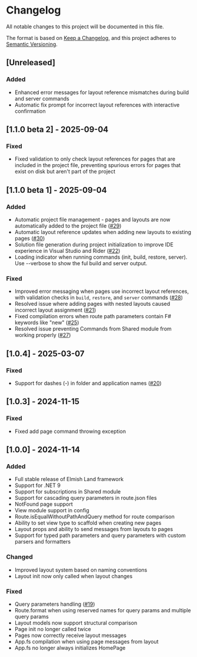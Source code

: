 # Changelog

All notable changes to this project will be documented in this file.

The format is based on [Keep a Changelog](https://keepachangelog.com/en/1.0.0/),
and this project adheres to [Semantic Versioning](https://semver.org/spec/v2.0.0.html).

## [Unreleased]

### Added
- Enhanced error messages for layout reference mismatches during build and server commands
- Automatic fix prompt for incorrect layout references with interactive confirmation

## [1.1.0 beta 2] - 2025-09-04

### Fixed
- Fixed validation to only check layout references for pages that are included in the project file, preventing spurious errors for pages that exist on disk but aren't part of the project

## [1.1.0 beta 1] - 2025-09-04

### Added
- Automatic project file management - pages and layouts are now automatically added to the project file ([#29](https://github.com/reaptor/elmish-land/issues/29))
- Automatic layout reference updates when adding new layouts to existing pages ([#30](https://github.com/reaptor/elmish-land/issues/30))
- Solution file generation during project initialization to improve IDE experience in Visual Studio and Rider ([#22](https://github.com/reaptor/elmish-land/issues/22))
- Loading indicator when running commands (init, build, restore, server). Use --verbose to show the ful build and server output.

### Fixed
- Improved error messaging when pages use incorrect layout references, with validation checks in `build`, `restore`, and `server` commands ([#28](https://github.com/reaptor/elmish-land/issues/28))
- Resolved issue where adding pages with nested layouts caused incorrect layout assignment ([#21](https://github.com/reaptor/elmish-land/issues/21))
- Fixed compilation errors when route path parameters contain F# keywords like "new" ([#25](https://github.com/reaptor/elmish-land/issues/25))
- Resolved issue preventing Commands from Shared module from working properly ([#27](https://github.com/reaptor/elmish-land/issues/27))

## [1.0.4] - 2025-03-07

### Fixed
- Support for dashes (-) in folder and application names ([#20](https://github.com/reaptor/elmish-land/issues/20))

## [1.0.3] - 2024-11-15

### Fixed
- Fixed add page command throwing exception

## [1.0.0] - 2024-11-14

### Added
- Full stable release of Elmish Land framework
- Support for .NET 9
- Support for subscriptions in Shared module  
- Support for cascading query parameters in route.json files
- NotFound page support
- View module support in config
- Route.isEqualWithoutPathAndQuery method for route comparison
- Ability to set view type to scaffold when creating new pages
- Layout props and ability to send messages from layouts to pages
- Support for typed path parameters and query parameters with custom parsers and formatters

### Changed
- Improved layout system based on naming conventions
- Layout init now only called when layout changes

### Fixed
- Query parameters handling ([#19](https://github.com/reaptor/elmish-land/issues/19))
- Route.format when using reserved names for query params and multiple query params
- Layout models now support structural comparison
- Page init no longer called twice
- Pages now correctly receive layout messages
- App.fs compilation when using page messages from layout
- App.fs no longer always initializes HomePage
